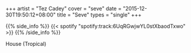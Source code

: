 +++
artist = "Tez Cadey"
cover = "seve"
date = "2015-12-30T19:50:12+08:00"
title = "Seve"
types = "single"
+++

{{% side_info %}}
{{< spotify "spotify:track:6UqRGwjwYL0stXbaodTxwo" >}}
{{% /side_info %}}

House (Tropical)